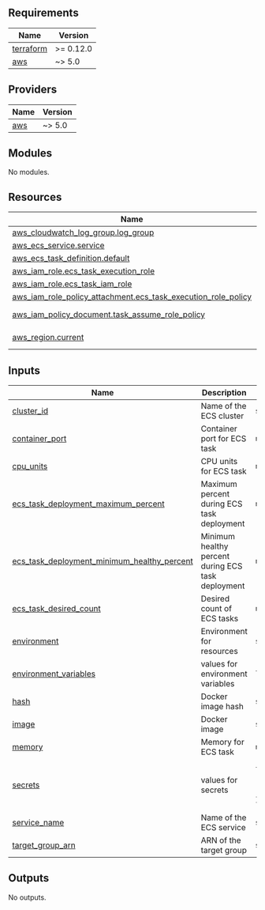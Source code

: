 <!-- BEGINNING OF PRE-COMMIT-TERRAFORM DOCS HOOK -->
## Requirements

| Name | Version |
|------|---------|
| <a name="requirement_terraform"></a> [terraform](#requirement\_terraform) | >= 0.12.0 |
| <a name="requirement_aws"></a> [aws](#requirement\_aws) | ~> 5.0 |

## Providers

| Name | Version |
|------|---------|
| <a name="provider_aws"></a> [aws](#provider\_aws) | ~> 5.0 |

## Modules

No modules.

## Resources

| Name | Type |
|------|------|
| [aws_cloudwatch_log_group.log_group](https://registry.terraform.io/providers/hashicorp/aws/latest/docs/resources/cloudwatch_log_group) | resource |
| [aws_ecs_service.service](https://registry.terraform.io/providers/hashicorp/aws/latest/docs/resources/ecs_service) | resource |
| [aws_ecs_task_definition.default](https://registry.terraform.io/providers/hashicorp/aws/latest/docs/resources/ecs_task_definition) | resource |
| [aws_iam_role.ecs_task_execution_role](https://registry.terraform.io/providers/hashicorp/aws/latest/docs/resources/iam_role) | resource |
| [aws_iam_role.ecs_task_iam_role](https://registry.terraform.io/providers/hashicorp/aws/latest/docs/resources/iam_role) | resource |
| [aws_iam_role_policy_attachment.ecs_task_execution_role_policy](https://registry.terraform.io/providers/hashicorp/aws/latest/docs/resources/iam_role_policy_attachment) | resource |
| [aws_iam_policy_document.task_assume_role_policy](https://registry.terraform.io/providers/hashicorp/aws/latest/docs/data-sources/iam_policy_document) | data source |
| [aws_region.current](https://registry.terraform.io/providers/hashicorp/aws/latest/docs/data-sources/region) | data source |

## Inputs

| Name | Description | Type | Default | Required |
|------|-------------|------|---------|:--------:|
| <a name="input_cluster_id"></a> [cluster\_id](#input\_cluster\_id) | Name of the ECS cluster | `string` | n/a | yes |
| <a name="input_container_port"></a> [container\_port](#input\_container\_port) | Container port for ECS task | `number` | n/a | yes |
| <a name="input_cpu_units"></a> [cpu\_units](#input\_cpu\_units) | CPU units for ECS task | `number` | `256` | no |
| <a name="input_ecs_task_deployment_maximum_percent"></a> [ecs\_task\_deployment\_maximum\_percent](#input\_ecs\_task\_deployment\_maximum\_percent) | Maximum percent during ECS task deployment | `number` | `200` | no |
| <a name="input_ecs_task_deployment_minimum_healthy_percent"></a> [ecs\_task\_deployment\_minimum\_healthy\_percent](#input\_ecs\_task\_deployment\_minimum\_healthy\_percent) | Minimum healthy percent during ECS task deployment | `number` | `50` | no |
| <a name="input_ecs_task_desired_count"></a> [ecs\_task\_desired\_count](#input\_ecs\_task\_desired\_count) | Desired count of ECS tasks | `number` | `1` | no |
| <a name="input_environment"></a> [environment](#input\_environment) | Environment for resources | `string` | n/a | yes |
| <a name="input_environment_variables"></a> [environment\_variables](#input\_environment\_variables) | values for environment variables | `list(any)` | `[]` | no |
| <a name="input_hash"></a> [hash](#input\_hash) | Docker image hash | `string` | n/a | yes |
| <a name="input_image"></a> [image](#input\_image) | Docker image | `string` | n/a | yes |
| <a name="input_memory"></a> [memory](#input\_memory) | Memory for ECS task | `number` | `512` | no |
| <a name="input_secrets"></a> [secrets](#input\_secrets) | values for secrets | <pre>list(object({<br>    name      = string<br>    valueFrom = string<br>  }))</pre> | `[]` | no |
| <a name="input_service_name"></a> [service\_name](#input\_service\_name) | Name of the ECS service | `string` | n/a | yes |
| <a name="input_target_group_arn"></a> [target\_group\_arn](#input\_target\_group\_arn) | ARN of the target group | `string` | n/a | yes |

## Outputs

No outputs.
<!-- END OF PRE-COMMIT-TERRAFORM DOCS HOOK -->
